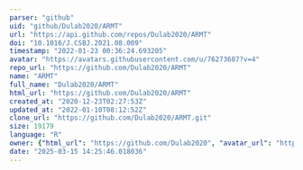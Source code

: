 ```yaml
---
parser: "github"
uid: "github/Dulab2020/ARMT"
url: "https://api.github.com/repos/Dulab2020/ARMT"
doi: "10.1016/J.CSBJ.2021.08.009"
timestamp: "2022-01-23 00:36:24.693205"
avatar: "https://avatars.githubusercontent.com/u/76273687?v=4"
repo_url: "https://github.com/Dulab2020/ARMT"
name: "ARMT"
full_name: "Dulab2020/ARMT"
html_url: "https://github.com/Dulab2020/ARMT"
created_at: "2020-12-23T02:27:53Z"
updated_at: "2022-01-10T08:12:52Z"
clone_url: "https://github.com/Dulab2020/ARMT.git"
size: 19179
language: "R"
owner: {"html_url": "https://github.com/Dulab2020", "avatar_url": "https://avatars.githubusercontent.com/u/76273687?v=4", "login": "Dulab2020", "type": "User"}
date: "2025-03-15 14:25:46.018036"
---
```

